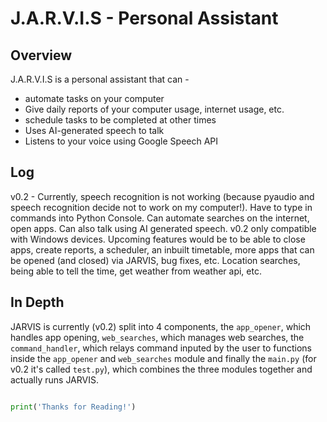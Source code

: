 # J.A.R.V.I.S - Personal Assistant
## Overview

J.A.R.V.I.S is a personal assistant that can - 

- automate tasks on your computer
- Give daily reports of your computer usage, internet usage, etc.
- schedule tasks to be completed at other times
- Uses AI-generated speech to talk
- Listens to your voice using Google Speech API

## Log

v0.2 - Currently, speech recognition is not working (because pyaudio and speech recognition decide not to work on my computer!). Have to type in commands into Python Console. Can automate searches on the internet, open apps. Can also talk using AI generated speech. v0.2 only compatible with Windows devices. Upcoming features would be to be able to close apps, create reports, a scheduler, an inbuilt timetable, more apps that can be opened (and closed) via JARVIS, bug fixes, etc. Location searches, being able to tell the time, get weather from weather api, etc.

## In Depth

JARVIS is currently (v0.2) split into 4 components, the `app_opener`, which handles app opening, `web_searches`, which manages web searches, the `command_handler`, which relays command inputed by the user to functions inside the `app_opener` and `web_searches` module and finally the `main.py` (for v0.2 it's called `test.py`), which combines the three modules together and actually runs JARVIS.

```Python

print('Thanks for Reading!')

```

